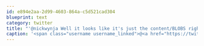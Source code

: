 ```yaml
---
id: e894e2aa-2d99-4603-864a-c5d521cad304
blueprint: text
category: twitter
title: "'@nickwynja Well it looks like it's just the content/BLOBS right now. Will probably change once out of beta."
caption: '<span class="username username_linked">@<a href="https://twitter.com/nickwynja" title="Nick Wynja">nickwynja</a></span> Well it looks like it''s just the content/BLOBS right now. Will probably change once out of beta.'
---
```

